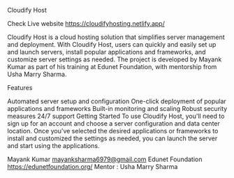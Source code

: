 Cloudify Host

Check Live website https://cloudifyhosting.netlify.app/

Cloudify Host is a cloud hosting solution that simplifies server management and deployment. With Cloudify Host, users can quickly and easily set up and launch servers, install popular applications and frameworks, and customize server settings as needed. The project is developed by Mayank Kumar as part of his training at Edunet Foundation, with mentorship from Usha Marry Sharma.

Features

Automated server setup and configuration
One-click deployment of popular applications and frameworks
Built-in monitoring and scaling
Robust security measures
24/7 support
Getting Started
To use Cloudify Host, you'll need to sign up for an account and choose a server configuration and data center location. Once you've selected the desired applications or frameworks to install and customized the settings as needed, you can launch the server and start using the applications.

Mayank Kumar mayanksharma6979@gmail.com
Edunet Foundation https://edunetfoundation.org/
Mentor : Usha Marry Sharma 
